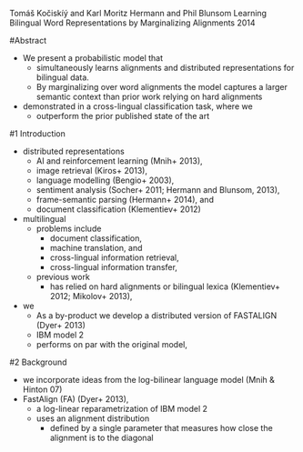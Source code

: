 Tomáš Kočiskíý  and Karl Moritz Hermann  and Phil Blunsom
Learning Bilingual Word Representations by Marginalizing Alignments
2014

#Abstract

* We present a probabilistic model that 
  * simultaneously learns alignments and distributed representations 
    for bilingual data.  
  * By marginalizing over word alignments the model 
    captures a larger semantic context than 
    prior work relying on hard alignments
* demonstrated in a cross-lingual classification task, where we
  * outperform the prior published state of the art

#1 Introduction

* distributed representations
  * AI and reinforcement learning (Mnih+ 2013),
  * image retrieval (Kiros+ 2013),
  * language modelling (Bengio+ 2003),
  * sentiment analysis (Socher+ 2011; Hermann and Blunsom, 2013),
  * frame-semantic parsing (Hermann+ 2014), and
  * document classification (Klementiev+ 2012)
* multilingual
  * problems include
    * document classification,
    * machine translation, and
    * cross-lingual information retrieval,
    * cross-lingual information transfer,
  * previous work
    * has relied on hard alignments or bilingual lexica
      (Klementiev+ 2012; Mikolov+ 2013),
* we
  * As a by-product we develop a distributed version of FASTALIGN (Dyer+ 2013)
  * IBM model 2
  * performs on par with the original model,

#2 Background

* we incorporate ideas from the log-bilinear language model (Mnih & Hinton 07)
* FastAlign (FA) (Dyer+ 2013),
  * a log-linear reparametrization of IBM model 2
  * uses an alignment distribution
    * defined by a single parameter that measures 
      how close the alignment is to the diagonal
